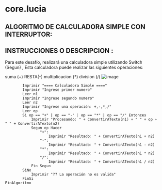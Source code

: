 # core.lucia   
##  ALGORITMO  DE CALCULADORA SIMPLE CON  INTERRUPTOR: 
##  INSTRUCCIONES O DESCRIPCION :
Para este desafío, realizará una calculadora simple utilizando Switch (Segun) , Esta calculadora puede realizar las siguientes operaciones:

suma (+) 
RESTA(-)
multiplicacion (*) 
division (/)
![image](https://github.com/luciaflortop/core.lucia/assets/132409270/2d0652ee-1331-43cb-89c7-9b921af7702e)
```  psc   Algoritmo CalculadoraSimpleConSegun
		Imprimir "==== Calculadora Simple ===="
		Imprimir "Ingrese primer numero"
		Leer n1
		Imprimir "Ingrese segundo numero"
		Leer n2
		Imprimir "Ingrese una operación: +,-,*,/"
		Leer op
		Si op == "+" | op == "-" | op == "*" | op == "/" Entonces
			Imprimir "Procesando: " + ConvertirATexto(n1) + " " + op + " " + ConvertirATexto(n2)
			Segun op Hacer
				"+":
					Imprimir "Resultado: " + ConvertirATexto(n1 + n2)
				"-":
					Imprimir "Resultado: " + ConvertirATexto(n1 - n2)
				"*":
					Imprimir "Resultado: " + ConvertirATexto(n1 * n2)
				"/":
					Imprimir "Resultado: " + ConvertirATexto(n1 / n2)
			Fin Segun
		SiNo
			Imprimir "?? La operación no es valida"
		FinSi
FinAlgoritmo
